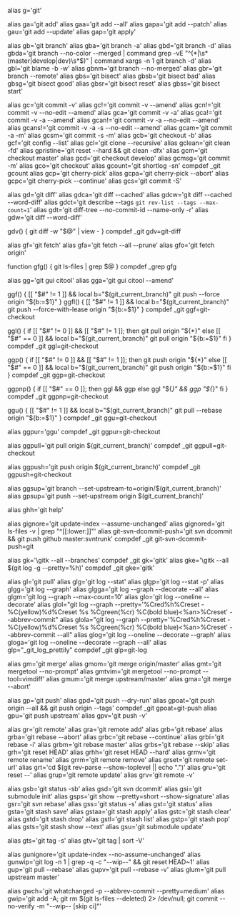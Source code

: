 alias g='git'

alias ga='git add'
alias gaa='git add --all'
alias gapa='git add --patch'
alias gau='git add --update'
alias gap='git apply'

alias gb='git branch'
alias gba='git branch -a'
alias gbd='git branch -d'
alias gbda='git branch --no-color --merged | command grep -vE "^(\*|\s*(master|develop|dev)\s*$)" | command xargs -n 1 git branch -d'
alias gbl='git blame -b -w'
alias gbnm='git branch --no-merged'
alias gbr='git branch --remote'
alias gbs='git bisect'
alias gbsb='git bisect bad'
alias gbsg='git bisect good'
alias gbsr='git bisect reset'
alias gbss='git bisect start'

alias gc='git commit -v'
alias gc!='git commit -v --amend'
alias gcn!='git commit -v --no-edit --amend'
alias gca='git commit -v -a'
alias gca!='git commit -v -a --amend'
alias gcan!='git commit -v -a --no-edit --amend'
alias gcans!='git commit -v -a -s --no-edit --amend'
alias gcam='git commit -a -m'
alias gcsm='git commit -s -m'
alias gcb='git checkout -b'
alias gcf='git config --list'
alias gcl='git clone --recursive'
alias gclean='git clean -fd'
alias gpristine='git reset --hard && git clean -dfx'
alias gcm='git checkout master'
alias gcd='git checkout develop'
alias gcmsg='git commit -m'
alias gco='git checkout'
alias gcount='git shortlog -sn'
compdef _git gcount
alias gcp='git cherry-pick'
alias gcpa='git cherry-pick --abort'
alias gcpc='git cherry-pick --continue'
alias gcs='git commit -S'

alias gd='git diff'
alias gdca='git diff --cached'
alias gdcw='git diff --cached --word-diff'
alias gdct='git describe --tags `git rev-list --tags --max-count=1`'
alias gdt='git diff-tree --no-commit-id --name-only -r'
alias gdw='git diff --word-diff'

gdv() { git diff -w "$@" | view - }
compdef _git gdv=git-diff

alias gf='git fetch'
alias gfa='git fetch --all --prune'
alias gfo='git fetch origin'

function gfg() { git ls-files | grep $@ }
compdef _grep gfg

alias gg='git gui citool'
alias gga='git gui citool --amend'

ggf() {
  [[ "$#" != 1 ]] && local b="$(git_current_branch)"
  git push --force origin "${b:=$1}"
}
ggfl() {
[[ "$#" != 1 ]] && local b="$(git_current_branch)"
git push --force-with-lease origin "${b:=$1}"
}
compdef _git ggf=git-checkout

ggl() {
  if [[ "$#" != 0 ]] && [[ "$#" != 1 ]]; then
    git pull origin "${*}"
  else
    [[ "$#" == 0 ]] && local b="$(git_current_branch)"
    git pull origin "${b:=$1}"
  fi
}
compdef _git ggl=git-checkout

ggp() {
  if [[ "$#" != 0 ]] && [[ "$#" != 1 ]]; then
    git push origin "${*}"
  else
    [[ "$#" == 0 ]] && local b="$(git_current_branch)"
    git push origin "${b:=$1}"
  fi
}
compdef _git ggp=git-checkout

ggpnp() {
  if [[ "$#" == 0 ]]; then
    ggl && ggp
  else
    ggl "${*}" && ggp "${*}"
  fi
}
compdef _git ggpnp=git-checkout

ggu() {
  [[ "$#" != 1 ]] && local b="$(git_current_branch)"
  git pull --rebase origin "${b:=$1}"
}
compdef _git ggu=git-checkout

alias ggpur='ggu'
compdef _git ggpur=git-checkout

alias ggpull='git pull origin $(git_current_branch)'
compdef _git ggpull=git-checkout

alias ggpush='git push origin $(git_current_branch)'
compdef _git ggpush=git-checkout

alias ggsup='git branch --set-upstream-to=origin/$(git_current_branch)'
alias gpsup='git push --set-upstream origin $(git_current_branch)'

alias ghh='git help'

alias gignore='git update-index --assume-unchanged'
alias gignored='git ls-files -v | grep "^[[:lower:]]"'
alias git-svn-dcommit-push='git svn dcommit && git push github master:svntrunk'
compdef _git git-svn-dcommit-push=git

alias gk='\gitk --all --branches'
compdef _git gk='gitk'
alias gke='\gitk --all $(git log -g --pretty=%h)'
compdef _git gke='gitk'

alias gl='git pull'
alias glg='git log --stat'
alias glgp='git log --stat -p'
alias glgg='git log --graph'
alias glgga='git log --graph --decorate --all'
alias glgm='git log --graph --max-count=10'
alias glo='git log --oneline --decorate'
alias glol="git log --graph --pretty='%Cred%h%Creset -%C(yellow)%d%Creset %s %Cgreen(%cr) %C(bold blue)<%an>%Creset' --abbrev-commit"
alias glola="git log --graph --pretty='%Cred%h%Creset -%C(yellow)%d%Creset %s %Cgreen(%cr) %C(bold blue)<%an>%Creset' --abbrev-commit --all"
alias glog='git log --oneline --decorate --graph'
alias gloga='git log --oneline --decorate --graph --all'
alias glp="_git_log_prettily"
compdef _git glp=git-log

alias gm='git merge'
alias gmom='git merge origin/master'
alias gmt='git mergetool --no-prompt'
alias gmtvim='git mergetool --no-prompt --tool=vimdiff'
alias gmum='git merge upstream/master'
alias gma='git merge --abort'

alias gp='git push'
alias gpd='git push --dry-run'
alias gpoat='git push origin --all && git push origin --tags'
compdef _git gpoat=git-push
alias gpu='git push upstream'
alias gpv='git push -v'

alias gr='git remote'
alias gra='git remote add'
alias grb='git rebase'
alias grba='git rebase --abort'
alias grbc='git rebase --continue'
alias grbi='git rebase -i'
alias grbm='git rebase master'
alias grbs='git rebase --skip'
alias grh='git reset HEAD'
alias grhh='git reset HEAD --hard'
alias grmv='git remote rename'
alias grrm='git remote remove'
alias grset='git remote set-url'
alias grt='cd $(git rev-parse --show-toplevel || echo ".")'
alias gru='git reset --'
alias grup='git remote update'
alias grv='git remote -v'

alias gsb='git status -sb'
alias gsd='git svn dcommit'
alias gsi='git submodule init'
alias gsps='git show --pretty=short --show-signature'
alias gsr='git svn rebase'
alias gss='git status -s'
alias gst='git status'
alias gsta='git stash save'
alias gstaa='git stash apply'
alias gstc='git stash clear'
alias gstd='git stash drop'
alias gstl='git stash list'
alias gstp='git stash pop'
alias gsts='git stash show --text'
alias gsu='git submodule update'

alias gts='git tag -s'
alias gtv='git tag | sort -V'

alias gunignore='git update-index --no-assume-unchanged'
alias gunwip='git log -n 1 | grep -q -c "\-\-wip\-\-" && git reset HEAD~1'
alias gup='git pull --rebase'
alias gupv='git pull --rebase -v'
alias glum='git pull upstream master'

alias gwch='git whatchanged -p --abbrev-commit --pretty=medium'
alias gwip='git add -A; git rm $(git ls-files --deleted) 2> /dev/null; git commit --no-verify -m "--wip-- [skip ci]"'
